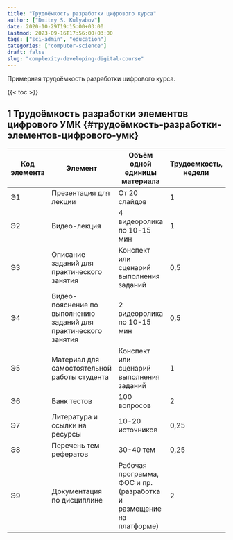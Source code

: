 ```yaml
---
title: "Трудоёмкость разработки цифрового курса"
author: ["Dmitry S. Kulyabov"]
date: 2020-10-29T19:15:00+03:00
lastmod: 2023-09-16T17:56:00+03:00
tags: ["sci-admin", "education"]
categories: ["computer-science"]
draft: false
slug: "complexity-developing-digital-course"
---
```


Примерная трудоёмкость разработки цифрового курса.

<!--more-->

{{< toc >}}


## <span class="section-num">1</span> Трудоёмкость разработки элементов цифрового УМК {#трудоёмкость-разработки-элементов-цифрового-умк}

| Код элемента | Элемент                                                         | Объём одной единицы материала                                       | Трудоемкость, недели |
|--------------|-----------------------------------------------------------------|---------------------------------------------------------------------|----------------------|
| Э1           | Презентация для лекции                                          | От 20 слайдов                                                       | 1                    |
| Э2           | Видео-лекция                                                    | 4 видеоролика по 10-15 мин                                          | 1                    |
| Э3           | Описание заданий для практического занятия                      | Конспект или сценарий выполнения заданий                            | 0,5                  |
| Э4           | Видео-пояснение по выполнению заданий для практического занятия | 2 видеоролика по 10-15 мин                                          | 0,5                  |
| Э5           | Материал для самостоятельной работы студента                    | Конспект или сценарий выполнения заданий                            | 1                    |
| Э6           | Банк тестов                                                     | 100 вопросов                                                        | 2                    |
| Э7           | Литература и ссылки на ресурсы                                  | 10-20 источников                                                    | 0,25                 |
| Э8           | Перечень тем рефератов                                          | 30-40 тем                                                           | 0,25                 |
| Э9           | Документация по дисциплине                                      | Рабочая программа, ФОС и пр. (разработка и размещение на платформе) | 2                    |

